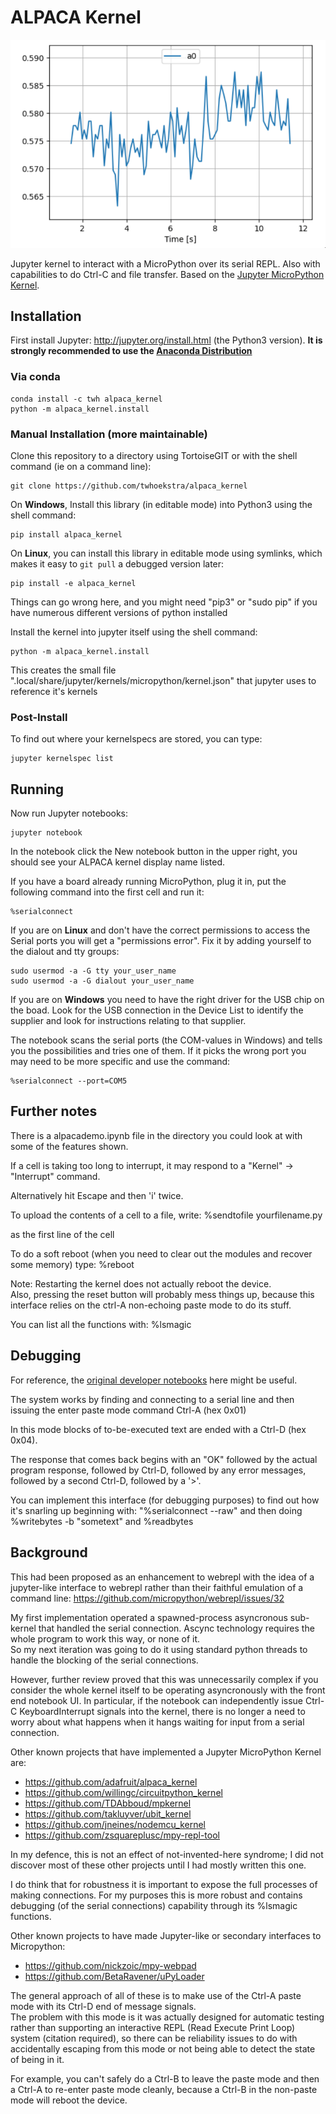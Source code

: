 # ALPACA Kernel

![](msedge_oRfTDroDwi.gif)


Jupyter kernel to interact with a MicroPython over its serial REPL. 
Also with capabilities to do Ctrl-C and file transfer. 
Based on the [Jupyter MicroPython Kernel](https://github.com/goatchurchprime/jupyter_micropython_kernel).

## Installation

First install Jupyter: http://jupyter.org/install.html (the Python3 version).
**It is strongly recommended to use the [Anaconda Distribution](https://www.anaconda.com/download/)**

### Via conda

```
conda install -c twh alpaca_kernel
python -m alpaca_kernel.install
```

### Manual Installation (more maintainable)

Clone this repository to a directory using TortoiseGIT or with the shell command (ie on a command line):

    git clone https://github.com/twhoekstra/alpaca_kernel

On **Windows**, Install this library (in editable mode) into Python3 using the shell command:

    pip install alpaca_kernel

On **Linux**, you can install this library in editable mode using symlinks, which makes it easy to `git pull` a debugged version later:

    pip install -e alpaca_kernel

Things can go wrong here, and you might need "pip3" or "sudo pip" if you have 
numerous different versions of python installed

Install the kernel into jupyter itself using the shell command:

    python -m alpaca_kernel.install

This creates the small file ".local/share/jupyter/kernels/micropython/kernel.json" 
that jupyter uses to reference it's kernels

### Post-Install

To find out where your kernelspecs are stored, you can type:

    jupyter kernelspec list


## Running

Now run Jupyter notebooks:

    jupyter notebook

In the notebook click the New notebook button in the upper right, you should see your
ALPACA kernel display name listed.  

If you have a board already running MicroPython, plug it in, put the following command into the first cell and run it:

    %serialconnect
    
If you are on **Linux** and don't have the correct permissions to access the Serial ports you will get a "permissions error".  Fix it by adding yourself to the dialout and tty groups:

    sudo usermod -a -G tty your_user_name
    sudo usermod -a -G dialout your_user_name

If you are on **Windows** you need to have the right driver for the USB chip on the boad.
Look for the USB connection in the Device List to identify the supplier and look for instructions relating to that supplier.  

The notebook scans the serial ports (the COM-values in Windows) and tells you the possibilities and tries one of them.  If it picks the wrong port you may need to be more specific and use the command:

    %serialconnect --port=COM5

## Further notes

There is a alpacademo.ipynb file in the directory you could 
look at with some of the features shown.

If a cell is taking too long to interrupt, it may respond 
to a "Kernel" -> "Interrupt" command. 

Alternatively hit Escape and then 'i' twice.

To upload the contents of a cell to a file, write: 
    %sendtofile yourfilename.py 
    
as the first line of the cell

To do a soft reboot (when you need to clear out the modules 
and recover some memory) type:
    %reboot

Note: Restarting the kernel does not actually reboot the device.  
Also, pressing the reset button will probably mess things up, because 
this interface relies on the ctrl-A non-echoing paste mode to do its stuff.

You can list all the functions with:
    %lsmagic


## Debugging

For reference, the [original developer notebooks](https://github.com/goatchurchprime/jupyter_micropython_developer_notebooks) here might be useful.

The system works by finding and connecting to a serial line and
then issuing the enter paste mode command Ctrl-A (hex 0x01)

In this mode blocks of to-be-executed text are ended with a Ctrl-D
(hex 0x04).

The response that comes back begins with an "OK" followed by the 
actual program response, followed by Ctrl-D, followed by any 
error messages, followed by a second Ctrl-D, followed by a '>'.

You can implement this interface (for debugging purposes) to find out 
how it's snarling up beginning with:
 "%serialconnect --raw"
and then doing
 %writebytes -b "sometext"
and 
 %readbytes
 
## Background

This had been proposed as an enhancement to webrepl with the idea of a jupyter-like 
interface to webrepl rather than their faithful emulation of a command line: https://github.com/micropython/webrepl/issues/32

My first implementation operated a spawned-process asyncronous sub-kernel that handled the serial connection. 
Ascync technology requires the whole program to work this way, or none of it.  
So my next iteration was going to do it using standard python threads to handle the blocking 
of the serial connections.  

However, further review proved that this was unnecessarily complex if you consider the whole 
kernel itself to be operating asyncronously with the front end notebook UI.  In particular, 
if the notebook can independently issue Ctrl-C KeyboardInterrupt signals into the kernel, there is no longer 
a need to worry about what happens when it hangs waiting for input from a serial connection.  

Other known projects that have implemented a Jupyter MicroPython Kernel are:
* https://github.com/adafruit/alpaca_kernel
* https://github.com/willingc/circuitpython_kernel
* https://github.com/TDAbboud/mpkernel
* https://github.com/takluyver/ubit_kernel
* https://github.com/jneines/nodemcu_kernel
* https://github.com/zsquareplusc/mpy-repl-tool

In my defence, this is not an effect of not-invented-here syndrome; I did not discover most of these 
other projects until I had mostly written this one.  

I do think that for robustness it is important to expose the full processes 
of making connections.  For my purposes this is more robust and contains debugging (of the 
serial connections) capability through its %lsmagic functions.

Other known projects to have made Jupyter-like or secondary interfaces to Micropython:
* https://github.com/nickzoic/mpy-webpad
* https://github.com/BetaRavener/uPyLoader

The general approach of all of these is to make use of the Ctrl-A 
paste mode with its Ctrl-D end of message signals.  
The problem with this mode is it was actually designed for 
automatic testing rather than supporting an interactive REPL (Read Execute Print Loop) system
(citation required), so there can be reliability issues to do with 
accidentally escaping from this mode or not being able to detect the state 
of being in it.  

For example, you can't safely do a Ctrl-B to leave the paste mode and then a 
Ctrl-A to re-enter paste mode cleanly, because a Ctrl-B in the non-paste mode 
will reboot the device.  


